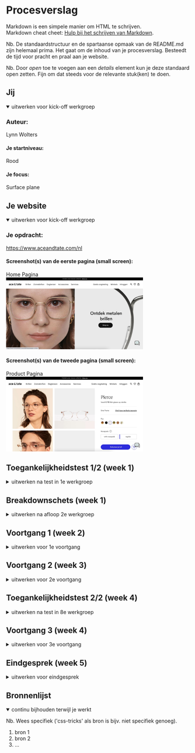 # Procesverslag
Markdown is een simpele manier om HTML te schrijven.  
Markdown cheat cheet: [Hulp bij het schrijven van Markdown](https://github.com/adam-p/markdown-here/wiki/Markdown-Cheatsheet).

Nb. De standaardstructuur en de spartaanse opmaak van de README.md zijn helemaal prima. Het gaat om de inhoud van je procesverslag. Besteedt de tijd voor pracht en praal aan je website.

Nb. Door *open* toe te voegen aan een *details* element kun je deze standaard open zetten. Fijn om dat steeds voor de relevante stuk(ken) te doen.





## Jij

<details open>
  <summary>uitwerken voor kick-off werkgroep</summary>

  ### Auteur:
  Lynn Wolters

  #### Je startniveau:
  Rood

  #### Je focus:
  Surface plane
 
</details>





## Je website

<details open>
  <summary>uitwerken voor kick-off werkgroep</summary>

  ### Je opdracht:
  https://www.aceandtate.com/nl

  #### Screenshot(s) van de eerste pagina (small screen): 
  Home Pagina 
  <br>
  <img src="readme-images/homepagina-aceandtate.jpg" width="375px" alt="homepagina">

  #### Screenshot(s) van de tweede pagina (small screen):
  Product Pagina
  <br>
  <img src="readme-images/productpagina-aceandtate.jpg" width="375px" alt="productpagina">
 
</details>



## Toegankelijkheidstest 1/2 (week 1)

<details>
  <summary>uitwerken na test in 1e werkgroep</summary>

  Getest door: Guido Van Sark

  Site van: Lynn Wolters

  ### Bevindingen

  #### Screenreader test

  Links
  - Alle links doen het je kan op die manier naar de content navigeren die je leuk vindt.

  Koppen
  - De zoek knop wordt niet als knop weergeven
  - De ‘shop nu’ knop wordt niet als knop weergeven
  - De chatfunctie van de site kun je niet bereiken, deze wordt niet als knop weergeven

  De formulier regelaar 
  - Deze doet het wel, je kunt je email invullen

  Orientatiepunten
  - De screenreader vertelt waar je momenteel bent
  - De kaders worden weergeven op de juiste manier
  - De navigatie doet het, alleen je kunt dus niet naar de zoekknop navigeren
  - De screenreader kan alle woorden en tekens lezen
  - De vensterspots worden weergeven door de screenreader

  #### Muis, toetsenbord & kleurtjes test

  - Voor een kleurenblinde vallen de kleuren van de brillen weg, Ace & Tate heeft dit al opgelost door de naam van het type kleur erboven te laten zien. Verder valt er niks weg en kunnen kleurenblinden hier gebruik van maken.
  - Met de tabknoppen ga je langs alle kopjes en dit doet het gewoon, aan de hand van de pijtjes kun je door de gehele pagina scrollen.
  - Met de tabknop kan ik niet langs de navigatiebalk gaan en bij de “shop nu” button komen. Hij laat dan niet zien waar je je bevindt op de site.
  - Met enter kun je op het geselecteerde item klikken die een link in zich hebben.

  #### Diverse beperkingen test

  Zicht
  Aan de hand van bepaalde brillen wordt het zicht op de site beperkt. de site is wordt dan ook minder goed bruikbaar. Bij Ace & Tate gebeurt het volgende: Doordat je minder zicht ervaart wordt het lastiger om bepaalde knoppen selecteren. De teksten zijn ook vaak te klein om te lezen.

  Handbeperking
  Aan de hand van bepaalde handbeperkingen is het moeilijker om op de knoppen te drukken. Ace & Tate zouden grotere knoppen moeten maken. De Afbeeldingen zijn wel groot genoeg om op te kunnen klikken.

  Spierbeperking 
  Voor mensen met een spierbeperking is het moeilijker om op een site te typen. Ace & Tate zou dus grotere knoppen kunnen maken om de gebruiker sneller te begeleiden naar zijn/haar keuze.

  Darkmode
  De optie darkmode heeft geen effect op de website van Ace & Tate.

  ADHD
  Door meerdere dingen tegelijkertijd te doen kunnen je ADHD op de site van Ace & Tate testen. Je ervaart meer afleiding door meerdere dingen tegelijkertijd te doen. Op de website van Ace & Tate zijn veel verschillende soorten afbeeldingen die kunnen worden gezien als prikkels. Dit kan tegenwerken voor mensen met ADHD, waardoor ze sneller naar een andere kledingsite kunnen navigeren.
</details>



## Breakdownschets (week 1)

<details>
  <summary>uitwerken na afloop 2e werkgroep</summary>

  ### de hele pagina: 
  <img src="readme-images/dummy-plaatje.jpg" width="375px" alt="breakdown van de hele pagina">

  ### dynamisch deel (bijv menu): 
  <img src="readme-images/dummy-plaatje.jpg" width="375px" alt="breakdown van een dynamisch deel">

  ### wellicht nog een dynamisch deel (bijv filter): 
  <img src="readme-images/dummy-plaatje.jpg" width="375px" alt="breakdown van nog een dynamisch deel">

</details>





## Voortgang 1 (week 2)

<details>
  <summary>uitwerken voor 1e voortgang</summary>

  ### Stand van zaken
  hier dit ging goed & dit was lastig (neem ook screenshots op van delen van je website en code)


  ### Agenda voor meeting
  samen met je groepje opstellen

  | student 1      | student 2          | student 3    | student 4        |
  | ---            | ---                | ---          | ---              |
  | dit bespreken  | en dit             | en ik dit    | en dan ik dat    |
  | en dat ook nog | dit als er tijd is | nog een punt | dit wil ik zeker |
  | ...            | ...                | ...          | ...              |


  ### Verslag van meeting
  hier na afloop snel de uitkomsten van de meeting vastleggen

  - punt 1
  - punt 2
  - nog een punt
  - ...

</details>





## Voortgang 2 (week 3)

<details>
  <summary>uitwerken voor 2e voortgang</summary>

  ### Stand van zaken
  hier dit ging goed & dit was lastig (neem ook screenshots op van delen van je website en code)


  ### Agenda voor meeting
  samen met je groepje opstellen

  | student 1      | student 2          | student 3    | student 4        |
  | ---            | ---                | ---          | ---              |
  | dit bespreken  | en dit             | en ik dit    | en dan ik dat    |
  | en dat ook nog | dit als er tijd is | nog een punt | dit wil ik zeker |
  | ...            | ...                | ...          | ...              |


  ### Verslag van meeting
  hier na afloop snel de uitkomsten van de meeting vastleggen

  - punt 1
  - punt 2
  - nog een punt
- ...

</details>





## Toegankelijkheidstest 2/2 (week 4)

<details>
  <summary>uitwerken na test in 8e werkgroep</summary>

  ### Bevindingen
  Lijst met je bevindingen die in de test naar voren kwamen (geef ook aan wat er verbeterd is):

  #### Screenreader
  Hier korte omschrijving (met indien nodig afbeeldingen)

  Hier een omschrijving van hoe het opgelost kan worden (met indien nodig afbeeldingen)


  #### Muis en Toetsenbord 
  Hier korte omschrijving (met indien nodig afbeeldingen)

  Hier een omschrijving van hoe het opgelost kan worden (met indien nodig afbeeldingen)


  #### Motoriek (shocks, elastiekjes)
  Hier korte omschrijving (met indien nodig afbeeldingen)

  Hier een omschrijving van hoe het opgelost kan worden (met indien nodig afbeeldingen)


  #### Visueel (brillen, contrast, kleurenblind, dark/light). 
  Hier korte omschrijving (met indien nodig afbeeldingen)

  Hier een omschrijving van hoe het opgelost kan worden (met indien nodig afbeeldingen)

</details>





## Voortgang 3 (week 4)

<details>
  <summary>uitwerken voor 3e voortgang</summary>

  ### Stand van zaken
  hier dit ging goed & dit was lastig (neem ook screenshots op van delen van je website en code)


  ### Agenda voor meeting
  samen met je groepje opstellen

  | student 1      | student 2          | student 3    | student 4        |
  | ---            | ---                | ---          | ---              |
  | dit bespreken  | en dit             | en ik dit    | en dan ik dat    |
  | en dat ook nog | dit als er tijd is | nog een punt | dit wil ik zeker |
  | ...            | ...                | ...          | ...              |


  ### Verslag van meeting
  hier na afloop snel de uitkomsten van de meeting vastleggen

  - punt 1
  - punt 2
  - nog een punt
  - ...

</details>





## Eindgesprek (week 5)

<details>
  <summary>uitwerken voor eindgesprek</summary>

  ### Je uitkomst - karakteristiek screenshots:
  <img src="readme-images/dummy-plaatje.jpg" width="375px" alt="uitomst opdracht 1">


  ### Dit ging goed/Heb ik geleerd: 
  Korte omschrijving met plaatjes

  <img src="readme-images/dummy-plaatje.jpg" width="375px" alt="top">


  ### Dit was lastig/Is niet gelukt:
  Korte omschrijving met plaatjes

  <img src="readme-images/dummy-plaatje.jpg" width="375px" alt="bummer">
</details>





## Bronnenlijst

<details open>
  <summary>continu bijhouden terwijl je werkt</summary>

  Nb. Wees specifiek ('css-tricks' als bron is bijv. niet specifiek genoeg).

  1. bron 1
  2. bron 2
  3. ...

</details>